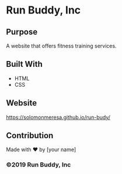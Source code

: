 # Run Buddy, Inc

## Purpose
A website that offers fitness training services. 

## Built With
* HTML
* CSS

## Website
https://solomonmeresa.github.io/run-budy/

## Contribution
Made with ❤️ by [your name]

### ©️2019 Run Buddy, Inc 
